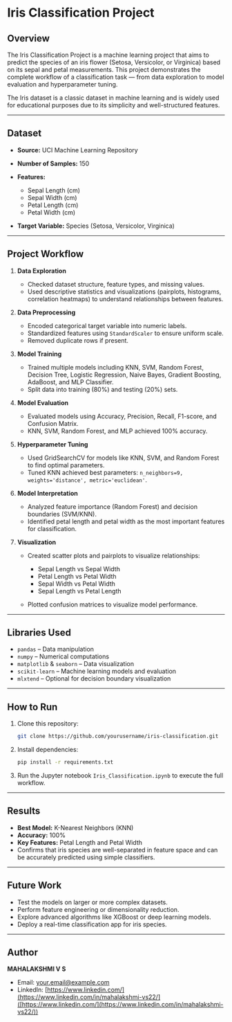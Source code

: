 # Iris Classification Project

## Overview

The Iris Classification Project is a machine learning project that aims to predict the species of an iris flower (Setosa, Versicolor, or Virginica) based on its sepal and petal measurements. This project demonstrates the complete workflow of a classification task — from data exploration to model evaluation and hyperparameter tuning.

The Iris dataset is a classic dataset in machine learning and is widely used for educational purposes due to its simplicity and well-structured features.

---

## Dataset

* **Source:** UCI Machine Learning Repository
* **Number of Samples:** 150
* **Features:**

  * Sepal Length (cm)
  * Sepal Width (cm)
  * Petal Length (cm)
  * Petal Width (cm)
* **Target Variable:** Species (Setosa, Versicolor, Virginica)

---

## Project Workflow

1. **Data Exploration**

   * Checked dataset structure, feature types, and missing values.
   * Used descriptive statistics and visualizations (pairplots, histograms, correlation heatmaps) to understand relationships between features.

2. **Data Preprocessing**

   * Encoded categorical target variable into numeric labels.
   * Standardized features using `StandardScaler` to ensure uniform scale.
   * Removed duplicate rows if present.

3. **Model Training**

   * Trained multiple models including KNN, SVM, Random Forest, Decision Tree, Logistic Regression, Naive Bayes, Gradient Boosting, AdaBoost, and MLP Classifier.
   * Split data into training (80%) and testing (20%) sets.

4. **Model Evaluation**

   * Evaluated models using Accuracy, Precision, Recall, F1-score, and Confusion Matrix.
   * KNN, SVM, Random Forest, and MLP achieved 100% accuracy.

5. **Hyperparameter Tuning**

   * Used GridSearchCV for models like KNN, SVM, and Random Forest to find optimal parameters.
   * Tuned KNN achieved best parameters: `n_neighbors=9, weights='distance', metric='euclidean'`.

6. **Model Interpretation**

   * Analyzed feature importance (Random Forest) and decision boundaries (SVM/KNN).
   * Identified petal length and petal width as the most important features for classification.

7. **Visualization**

   * Created scatter plots and pairplots to visualize relationships:

     * Sepal Length vs Sepal Width
     * Petal Length vs Petal Width
     * Sepal Width vs Petal Width
     * Sepal Length vs Petal Length
   * Plotted confusion matrices to visualize model performance.

---

## Libraries Used

* `pandas` – Data manipulation
* `numpy` – Numerical computations
* `matplotlib` & `seaborn` – Data visualization
* `scikit-learn` – Machine learning models and evaluation
* `mlxtend` – Optional for decision boundary visualization

---

## How to Run

1. Clone this repository:

   ```bash
   git clone https://github.com/yourusername/iris-classification.git
   ```
2. Install dependencies:

   ```bash
   pip install -r requirements.txt
   ```
3. Run the Jupyter notebook `Iris_Classification.ipynb` to execute the full workflow.

---

## Results

* **Best Model:** K-Nearest Neighbors (KNN)
* **Accuracy:** 100%
* **Key Features:** Petal Length and Petal Width
* Confirms that iris species are well-separated in feature space and can be accurately predicted using simple classifiers.

---

## Future Work

* Test the models on larger or more complex datasets.
* Perform feature engineering or dimensionality reduction.
* Explore advanced algorithms like XGBoost or deep learning models.
* Deploy a real-time classification app for iris species.

---

## Author

**MAHALAKSHMI V S**

* Email: [your.email@example.com](mahalakshmivs1724@gmail.com)
* LinkedIn: [https://www.linkedin.com/](https://www.linkedin.com/in/mahalakshmi-vs22/]([https://www.linkedin.com/](https://www.linkedin.com/in/mahalakshmi-vs22/))
